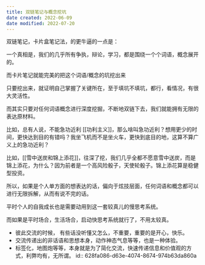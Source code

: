 ```yaml
---
title: 双链笔记与概念挖坑
date created: 2022-06-09
date modified: 2022-07-20
---
```


双链笔记，卡片盒笔记法，的更牛逼的一点是：

一个真相是，我们的几乎所有争执，辩论，学习，都是围绕一个个词语，概念展开的。

而卡片笔记就能完美的把这个词语/概念的坑挖出来

只要挖出来，就证明自己掌握了关键所在，至于填坑不填坑，都行，看情况，有很大灵活性。

而其实只要对任何词语概念进行深度挖掘，不断地双链下去，我们就能拥有无限的表达原材料。

比如，总有人说，不能急功近利 [[功利主义]]，那么啥叫急功近利？想用更少的时间，更快达到目的有错吗？我坐飞机而不是坐火车，更快到底目的地，这算不算广义上的急功近利？

比如，[[雪中送炭和锦上添花]]，往深了挖，我们几乎全都不愿意雪中送炭，而是锦上添花，为什么？因为前者是一个高风险骰子，天使轮骰子。锦上添花算是稳健型投资。

所以，如果是个人单方面的想表达的话，偏向于炫技层面，任何词语和概念都可以进行无限拆解，从而有说不完的话。

平时个人的自我成长也是需要动用到这一套较真儿的慢思考系统。

而如果是平时场合，生活场合，启动快思考系统就行了，不用太较真。

- 彼此交流的时候， 有些话没听懂又怎么，不重要，重要的是开心，快乐。
- 交流传递出的非话语和思想本身，动作神态气息等等，也是一种体验。
- 标签化，地图炮等等，本身就是为了简化交流，快速传递信息和价值观的方式，利弊均有，无所谓。
  id:: 628fa086-d63e-4074-8674-974b63da860a
